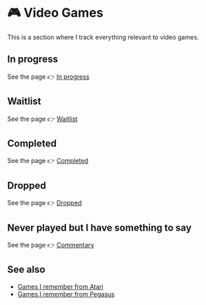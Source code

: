 # 🎮 Video Games

This is a section where I track everything relevant to video games.

## In progress

See the page 👉 [In progress](./lists/in-progress.md)

## Waitlist

See the page 👉 [Waitlist](./lists/waitlist.md)

## Completed

See the page 👉 [Completed](./lists/completed.md)

## Dropped

See the page 👉 [Dropped](./lists/dropped.md)

## Never played but I have something to say

See the page 👉 [Commentary](./lists/commentary.md)

## See also

- [Games I remember from Atari](../computers/atari-65xe.md#games-i-remember-from-atari)
- [Games I remember from Pegasus](../video-game-consoles/pegasus-mt-777dx.md#games-i-remember-from-pegasus)
